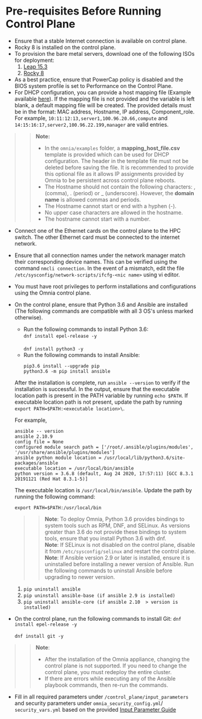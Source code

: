 # Pre-requisites Before Running Control Plane
* Ensure that a stable Internet connection is available on control plane.
* Rocky 8 is installed on the control plane. 		 
* To provision the bare metal servers, download one of the following ISOs for deployment:
    1. [Leap 15.3](https://get.opensuse.org/leap/)
    2. [Rocky 8](https://rockylinux.org/)
* As a best practice, ensure that PowerCap policy is disabled and the BIOS system profile is set to Performance on the Control Plane.
* For DHCP configuration, you can provide a host mapping file (Example available [here](../../examples/host_mapping_file_os_provisioning.csv)). If the mapping file is not provided and the variable is left blank, a default mapping file will be created. The provided details must be in the format: MAC address, Hostname, IP address, Component_role. For example, `10:11:12:13,server1,100.96.20.66,compute` and  `14:15:16:17,server2,100.96.22.199,manager` are valid entries.  
>> __Note:__  
>>	* In the `omnia/examples` folder, a **mapping_host_file.csv** template is provided which can be used for DHCP configuration. The header in the template file must not be deleted before saving the file. It is recommended to provide this optional file as it allows IP assignments provided by Omnia to be persistent across control plane reboots.  
>>	* The Hostname should not contain the following characters: , (comma), \. (period) or _ (underscore). However, the **domain name** is allowed commas and periods. 
>>	* The Hostname cannot start or end with a hyphen (-).
>>	* No upper case characters are allowed in the hostname.
>>	* The hostname cannot start with a number.
* Connect one of the Ethernet cards on the control plane to the HPC switch. The other Ethernet card must be connected to the internet network. 
* Ensure that all connection names under the network manager match their corresponding device names. This can be verified using the command `nmcli connection`. In the event of a mismatch, edit the file `/etc/sysconfig/network-scripts/ifcfg-<nic name>` using vi editor. 
* You must have root privileges to perform installations and configurations using the Omnia control plane.
* On the control plane, ensure that Python 3.6 and Ansible are installed (The following commands are compatible with all 3 OS's unless marked otherwise).  
    * Run the following commands to install Python 3.6:  
      `dnf install epel-release -y` <br><br> `dnf install python3 -y`
    * Run the following commands to install Ansible:
       ```
       pip3.6 install --upgrade pip
       python3.6 -m pip install ansible
       ```
    After the installation is complete, run `ansible --version` to verify if the installation is successful. In the output, ensure that the executable location path is present in the PATH variable by running `echo $PATH`.
    If executable location path is not present, update the path by running `export PATH=$PATH:<executable location>\`.  
	
    For example,  
    ```
    ansible -- version
    ansible 2.10.9
    config file = None
    configured module search path = ['/root/.ansible/plugins/modules', '/usr/share/ansible/plugins/modules']
    ansible python module location = /usr/local/lib/python3.6/site-packages/ansible
    executable location = /usr/local/bin/ansible
    python version = 3.6.8 (default, Aug 24 2020, 17:57:11) [GCC 8.3.1 20191121 (Red Hat 8.3.1-5)]
    ```
    The executable location is `/usr/local/bin/ansible`. Update the path by running the following command:
    ```
    export PATH=$PATH:/usr/local/bin
    ```  
	
    >>__Note__: To deploy Omnia, Python 3.6 provides bindings to system tools such as RPM, DNF, and SELinux. As versions greater than 3.6 do not provide these bindings to system tools, ensure that you install Python 3.6 with dnf.  
    >> __Note__: If SELinux is not disabled on the control plane, disable it from `/etc/sysconfig/selinux` and restart the control plane.
    >>__Note__: If Ansible version 2.9 or later is installed, ensure it is uninstalled before installing a newer version of Ansible. Run the following commands to uninstall Ansible before upgrading to newer version.
    1. `pip uninstall ansible`
    2. `pip uninstall ansible-base (if ansible 2.9 is installed)`
    3. `pip uninstall ansible-core (if ansible 2.10  > version is installed)`
* On the control plane, run the following commands to install Git:
  `dnf install epel-release -y` <br><br> `dnf install git -y`
>> **Note**:
>> * After the installation of the Omnia appliance, changing the control plane is not supported. If you need to change the control plane, you must redeploy the entire cluster.
>> * If there are errors while executing any of the Ansible playbook commands, then re-run the commands.  

* Fill in all required parameters under `/control_plane/input_parameters` and security parameters under `omnia_security_config.yml`/ `security_vars.yml` based on the provided [Input Parameter Guide](../Input_Parameter_Guide)
